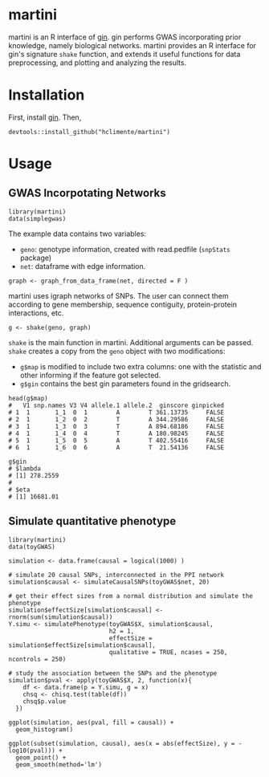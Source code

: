 # martini

martini is an R interface of [gin](https://github.com/hclimente/gin). gin performs GWAS incorporating prior knowledge, namely biological networks. martini provides an R interface for gin's signature `shake` function, and extends it useful functions for data preprocessing, and plotting and analyzing the results.

# Installation

First, install [gin](https://github.com/hclimente/gin). Then,

```
devtools::install_github("hclimente/martini")
```

# Usage

## GWAS Incorpotating Networks

```{r}
library(martini)
data(simplegwas)
```
The example data contains two variables:

- `geno`: genotype information, created with read.pedfile (`snpStats` package)
- `net`: dataframe with edge information.

```{r}
graph <- graph_from_data_frame(net, directed = F )
```

martini uses igraph networks of SNPs. The user can connect them according to gene membership, sequence contiguity, protein-protein interactions, etc.

```{r}
g <- shake(geno, graph)
```

`shake` is the main function in martini. Additional arguments can be passed. `shake` creates a copy from the `geno` object with two modifications:

- `g$map` is modified to include two extra columns: one with the statistic and other informing if the feature got selected.
- `g$gin` contains the best gin parameters found in the gridsearch.

```{r}
head(g$map)
#   V1 snp.names V3 V4 allele.1 allele.2  ginscore ginpicked
# 1  1       1_1  0  1        A        T 361.13735     FALSE
# 2  1       1_2  0  2        T        A 344.29586     FALSE
# 3  1       1_3  0  3        T        A 894.68186     FALSE
# 4  1       1_4  0  4        T        A 180.98245     FALSE
# 5  1       1_5  0  5        A        T 402.55416     FALSE
# 6  1       1_6  0  6        A        T  21.54136     FALSE

g$gin
# $lambda
# [1] 278.2559
# 
# $eta
# [1] 16681.01

```

## Simulate quantitative phenotype

```{r}
library(martini)
data(toyGWAS)

simulation <- data.frame(causal = logical(1000) )

# simulate 20 causal SNPs, interconnected in the PPI network
simulation$causal <- simulateCausalSNPs(toyGWAS$net, 20)

# get their effect sizes from a normal distribution and simulate the phenotype
simulation$effectSize[simulation$causal] <- rnorm(sum(simulation$causal))
Y.simu <- simulatePhenotype(toyGWAS$X, simulation$causal, 
                            h2 = 1, 
                            effectSize = simulation$effectSize[simulation$causal], 
                            qualitative = TRUE, ncases = 250, ncontrols = 250)

# study the association between the SNPs and the phenotype
simulation$pval <- apply(toyGWAS$X, 2, function(x){
    df <- data.frame(p = Y.simu, g = x)
    chsq <- chisq.test(table(df))
    chsq$p.value
  })

ggplot(simulation, aes(pval, fill = causal)) +
  geom_histogram()

ggplot(subset(simulation, causal), aes(x = abs(effectSize), y = -log10(pval))) +
  geom_point() +
  geom_smooth(method='lm')

```
